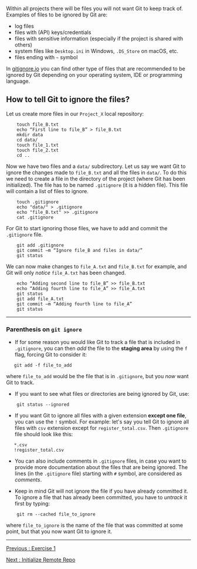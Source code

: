 Within all projects there will be files you will not want Git to keep track of. Examples of files to be ignored by Git are:

- log files   
- files with (API) keys/credentials  
- files with sensitive information (especially if the project is shared with others)  
- system files like `Desktop.ini` in Windows, `.DS_Store` on macOS, etc.  
- files ending with `~` symbol  

In [gitignore.io](https://www.toptal.com/developers/gitignore) you can find other type of files that are recommended to be ignored by Git depending on your operating system, IDE or programming language.  

## How to tell Git to ignore the files?

Let us create more files in our `Project_X` local repository:

```
    touch file_B.txt 
    echo “First line to file_B” > file_B.txt
    mkdir data
    cd data/
    touch file_1.txt 
    touch file_2.txt
    cd ..
```

Now we have two files and a `data/` subdirectory. 
Let us say we want Git to ignore the changes made to `file_B.txt` and all the files in `data/`. To do this we need to create a file in the directory of the project (where Git has been initialized). The file has to be named `.gitignore` (it is a hidden file). This file will contain a list of files to ignore. 

```
    touch .gitignore
    echo "data/" > .gitignore
    echo "file_B.txt" >> .gitignore
    cat .gitignore
```

For Git to start ignoring those files, we have to add and commit the `.gitignore` file.

```
    git add .gitignore
    git commit –m “Ignore file_B and files in data/”
    git status
```

We can now make changes to `file_A.txt` and `file_B.txt` for example, and Git will only *notice* `file_A.txt` has been changed.

```
    echo “Adding second line to file_B” >> file_B.txt
    echo “Adding fourth line to file_A” >> file_A.txt
    git status 
    git add file_A.txt 
    git commit –m “Adding fourth line to file_A”
    git status
```
__________________________________

### Parenthesis on `git ignore`

- If for some reason you would like Git to track a file that is included in `.gitignore`, you can then *add* the file to the **staging area** by using the `f` flag, forcing Git to consider it:  

```
   git add -f file_to_add
```

where `file_to_add` would be the file that is in `.gitignore`, but you *now* want Git to track.  

- If you want to see what files or directories are being ignored by Git, use:

```
    git status --ignored
```

- If you want Git to ignore all files with a given extension **except one file**, you can use the `!` symbol. For example: let's say you tell Git to ignore all files with `csv` extension except for `register_total.csv`. Then `.gitignore` file should look like this:

```
   *.csv  
   !register_total.csv
```

- You can also include comments in `.gitignore` files, in case you want to provide more documentation about the files that are being ignored. The lines (in the `.gitignore` file)  starting with `#` symbol, are considered as *comments*.  

- Keep in mind Git will not ignore the file if you have already committed it. To ignore a file that has already been committed, you have to *untrack* it first by typing:

```
    git rm --cached file_to_ignore
```

where `file_to_ignore` is the name of the file that was committed at some point, but that you now want Git to ignore it.

__________________________________

[Previous  : Exercise 1](05_Exercise_01.md)  

[Next      : Initialize Remote Repo](07_Initialize_Remote_Repo.md)

